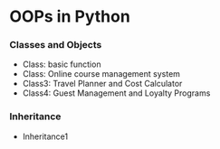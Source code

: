 # OOPs in Python

<h3>Classes and Objects</h3>
<ul>
    <li>Class: basic function</li>
    <li>Class: Online course management system</li>
    <li>Class3: Travel Planner and Cost Calculator</li>
    <li>Class4: Guest Management and Loyalty Programs</li>
</ul>
<h3>Inheritance</h3>
<ul>
    <li>Inheritance1</li>
</ul>
